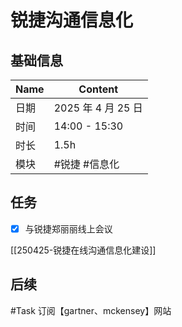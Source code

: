 # 锐捷沟通信息化

## 基础信息

| Name | Content            |
| ---- | ------------------ |
| 日期 | 2025 年 4 月 25 日 |
| 时间 | 14:00 - 15:30      |
| 时长 | 1.5h               |
| 模块 | #锐捷 #信息化      |

## 任务

- [x] 与锐捷郑丽丽线上会议

[[250425-锐捷在线沟通信息化建设]]

## 后续

#Task 订阅【gartner、mckensey】网站

